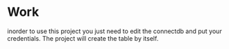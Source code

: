 # Work
inorder to use this project you just need to edit the connectdb and put your credentials. The project will create the table by itself.
